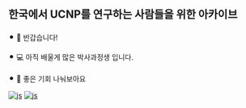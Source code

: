 ## 한국에서 UCNP를 연구하는 사람들을 위한 아카이브

<span style="font-size: 1.5em;">•</span> 👋 반갑습니다!

<span style="font-size: 1.5em;">•</span> 💻 아직 배울게 많은 박사과정생 입니다.

<span style="font-size: 1.5em;">•</span> 👨 좋은 기회 나눠보아요

[![js](https://img.shields.io/badge/Google%20Scholar-4285F4?style=for-the-badge&logo=google-scholar&logoColor=white)](https://scholar.google.co.kr/citations?user=xp2fyS4AAAAJ&hl=ko)
[![js](https://img.shields.io/badge/Gmail-D14836?style=for-the-badge&logo=gmail&logoColor=white)](mailto:qu0112@hanyang.ac.kr)

<!--
**KDK221/KDK221** is a ✨ _special_ ✨ repository because its `README.md` (this file) appears on your GitHub profile.

Here are some ideas to get you started:

- 🔭 I’m currently working on ...
- 🌱 I’m currently learning ...
- 👯 I’m looking to collaborate on ...
- 🤔 I’m looking for help with ...
- 💬 Ask me about ...
- 📫 How to reach me: ...
- 😄 Pronouns: ...
- ⚡ Fun fact: ...
-->
